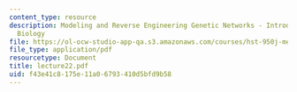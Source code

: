 ```yaml
---
content_type: resource
description: Modeling and Reverse Engineering Genetic Networks - Introduction to Systems
  Biology
file: https://ol-ocw-studio-app-qa.s3.amazonaws.com/courses/hst-950j-medical-computing-spring-2003/f43e41c8175e11a06793410d5bfd9b58_lecture22.pdf
file_type: application/pdf
resourcetype: Document
title: lecture22.pdf
uid: f43e41c8-175e-11a0-6793-410d5bfd9b58
---
```

